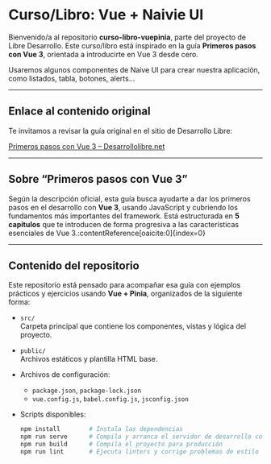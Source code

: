 # Curso/Libro: Vue + Naivie UI

Bienvenido/a al repositorio **curso-libro-vuepinia**, parte del proyecto de Libre Desarrollo. Este curso/libro está inspirado en la guía **Primeros pasos con Vue 3**, orientada a introducirte en Vue 3 desde cero.

Usaremos algunos componentes de Naive UI para crear nuestra aplicación, como listados, tabla, botones, alerts...

---

##  Enlace al contenido original

Te invitamos a revisar la guía original en el sitio de Desarrollo Libre:

[Primeros pasos con Vue 3 – Desarrollolibre.net](https://www.desarrollolibre.net/libros/primeros-pasos-con-vue)

---

##  Sobre “Primeros pasos con Vue 3”

Según la descripción oficial, esta guía busca ayudarte a dar los primeros pasos en el desarrollo con **Vue 3**, usando JavaScript y cubriendo los fundamentos más importantes del framework. Está estructurada en **5 capítulos** que te introducen de forma progresiva a las características esenciales de Vue 3.:contentReference[oaicite:0]{index=0}

---

##  Contenido del repositorio

Este repositorio está pensado para acompañar esa guía con ejemplos prácticos y ejercicios usando **Vue + Pinia**, organizados de la siguiente forma:

- `src/`  
  Carpeta principal que contiene los componentes, vistas y lógica del proyecto.

- `public/`  
  Archivos estáticos y plantilla HTML base.

- Archivos de configuración:  
  - `package.json`, `package-lock.json`  
  - `vue.config.js`, `babel.config.js`, `jsconfig.json`  

- Scripts disponibles:
  ```bash
  npm install        # Instala las dependencias
  npm run serve      # Compila y arranca el servidor de desarrollo con hot-reload
  npm run build      # Compila el proyecto para producción
  npm run lint       # Ejecuta linters y corrige problemas de estilo
